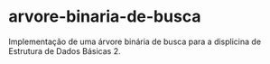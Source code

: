 # arvore-binaria-de-busca
Implementação de uma árvore binária de busca para a displicina de Estrutura de Dados Básicas 2.

